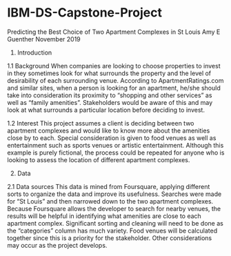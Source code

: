 # IBM-DS-Capstone-Project
Predicting the Best Choice of Two Apartment Complexes in St Louis 
Amy E Guenther
November 2019 
1. Introduction 

1.1 Background 
When companies are looking to choose properties to invest in they sometimes look for what surrounds the property and the level of desirability of each surrounding venue.  According to ApartmentRatings.com and similar sites, when a person is looking for an apartment, he/she should take into consideration its proximity to “shopping and other services” as well as “family amenities”.   Stakeholders would be aware of this and may look at what surrounds a particular location before deciding to invest.

1.2 Interest 
This project assumes a client is deciding between two apartment complexes and would like to know more about the amenities close by to each. Special consideration is given to food venues as well as entertainment such as sports venues or artistic entertainment. Although this example is purely fictional, the process could be repeated for anyone who is looking to assess the location of different apartment complexes. 

2. Data

2.1 Data sources This data is mined from Foursquare, applying different sorts to organize the data and improve its usefulness.  Searches were made for “St Louis” and then narrowed down to the two apartment complexes.  Because Foursquare allows the developer to search for nearby venues, the results will be helpful in identifying what amenities are close to each apartment complex. Significant sorting and cleaning will need to be done as the “categories” column has much variety.  Food venues will be calculated together since this is a priority for the stakeholder.  Other considerations may occur as the project develops.
